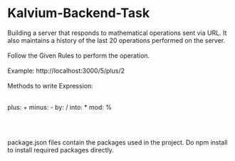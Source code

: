 # Kalvium-Backend-Task
Building a server that responds to mathematical operations sent via URL. It also maintains a history of the last 20 operations performed on the server.
<br><br>
Follow the Given Rules to perform the operation.
<br><br>
Example: http://localhost:3000/5/plus/2
<br><br>
Methods to write Expression:
<br><br>

plus: +
minus: -
by: /
into: *
mod: %

<br><br>

package.json files contain the packages used in the project.
Do npm install to install required packages directly.

